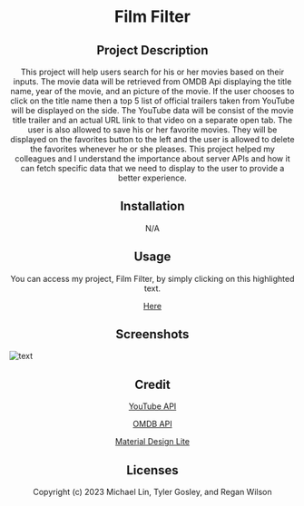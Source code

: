  <h1 align="center"> Film Filter </h1>

<h2 align="center"> Project Description </h2>
<p align="center"> This project will help users search for his or her movies based on their inputs. The movie data will be retrieved from OMDB Api displaying the title name, year of the movie, and an picture of the movie. If the user chooses to click on the title name then a top 5 list of official trailers taken from YouTube will be displayed on the side. The YouTube data will be consist of the movie title trailer and an actual URL link to that video on a separate open tab. The user is also allowed to save his or her favorite movies. They will be displayed on the favorites button to the left and the user is allowed to delete the favorites whenever he or she pleases. This project helped my colleagues and I understand the importance about server APIs and how it can fetch specific data that we need to display to the user to provide a better experience. </p>
  
<h2 align="center"> Installation </h2>
<p align="center"> N/A </p>

<h2 align="center"> Usage </h2>
<p align="center"> You can access my project, Film Filter, by simply clicking on this highlighted text. </p>
<p align="center"> <a href="TBA..." target="_blank"> Here </a> </p>

<h2 align="center"> Screenshots </h2>

![text](TBA..)

<h2 align="center">  Credit </h2>
<p align="center"> <a href="https://developers.google.com/youtube/v3/getting-started" target="_blank"> YouTube API </a> </p>
<p align="center"> <a href="https://www.omdbapi.com/" target="_blank"> OMDB API </a> </p>
<p align="center"> <a href="https://getmdl.io/components/index.html#cards-section" target="_blank"> Material Design Lite </a> </p>

<h2 align="center"> Licenses </h2>
<p align="center"> Copyright (c) 2023 Michael Lin, Tyler Gosley, and Regan Wilson </p>
